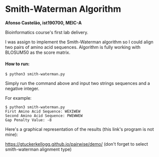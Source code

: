 # Smith-Waterman Algorithm

**Afonso Castelão, ist190700, MEIC-A**

Bioinformatics course's first lab delivery.

I was assign to implement the Smith-Waterman algorithm so I could align two pairs of amino acid sequences. Algorithm is fully working with BLOSUM50 as the score matrix.

#### How to run:
```
$ python3 smith-waterman.py
```
Simply run the command above and input two strings sequences and a negative integer.

For example:
```
$ python3 smith-waterman.py
First Amino Acid Sequence: WEXIWEW
Second Amino Acid Sequence: PWEWWEW
Gap Penalty Value: -8
```

Here's a graphical representation of the results (this link's program is not mine):

https://gtuckerkellogg.github.io/pairwise/demo/ (don't forget to select smith-waterman alignment type)
